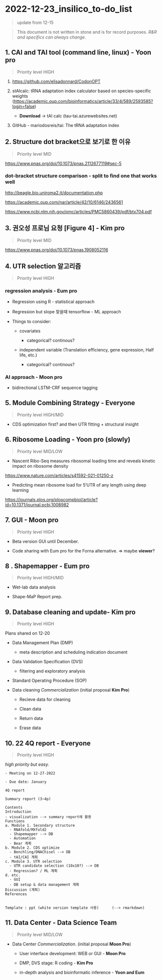# 2022-12-23_insilico_to-do_list
> update from 12-15

> This document is not written in stone and is for record purposes. *R&R and specifics can always change.* 

## 1. CAI and TAI tool (command line, linux) - **Yoon pro**

> Priority level HIGH

1. https://github.com/elisadonnard/CodonOPT

2. stAIcalc: tRNA adaptation index calculator based on species-specific weights (https://academic.oup.com/bioinformatics/article/33/4/589/2593585?login=false)

    - **Download** -> tAI calc (tau-tai.azurewebsites.net)

3. GitHub - mariodosreis/tai: The tRNA adaptation index

## 2. Structure dot bracket으로 보기로 한 이유 

> Priority level MID

https://www.pnas.org/doi/10.1073/pnas.2112677119#sec-5

### dot-bracket structure comparison - **split to find one that works well**

http://beagle.bio.uniroma2.it/documentation.php

https://academic.oup.com/nar/article/42/10/6146/2436561

https://www.ncbi.nlm.nih.gov/pmc/articles/PMC5860439/pdf/btx704.pdf

## 3. 권오성 프로님 요청 [Figure 4] - **Kim pro**

> Priority level MID

https://www.pnas.org/doi/10.1073/pnas.1908052116

## 4. UTR selection 알고리즘 

> Priority level HIGH

### regression analysis - **Eum pro**

- Regression using R - statistical approach

- Regression but slope 찾을때 tensorflow - ML approach

- Things to consider:

    - covariates

        - categorical? continous?

    - independent variable (Translation efficiency, gene expression, Half life, etc.)

        - categorical? continous?

### AI approach - **Moon pro**

- bidirectional LSTM-CRF sequence tagging 

## 5. Module Combining Strategy - **Everyone**

> Priority level HIGH/MID

- CDS optimization first? and then UTR fitting + structural insight

## 6. Ribosome Loading - **Yoon pro (slowly)**

> Priority level MID/LOW

- Nascent Ribo-Seq measures ribosomal loading time and reveals kinetic impact on ribosome density

https://www.nature.com/articles/s41592-021-01250-z

- Predicting mean ribosome load for 5’UTR of any length using deep learning

https://journals.plos.org/ploscompbiol/article?id=10.1371/journal.pcbi.1008982

## 7. GUI - **Moon pro**

> Priority level HIGH

- Beta version GUI until December.

- Code sharing with Eum pro for the Forna alternative. => maybe **viewer**?

## 8 . Shapemapper - **Eum pro**

> Priority level HIGH/MID

- Wet-lab data analysis

- Shape-MaP Report prep.

## 9. Database cleaning and update- **Kim pro**

> Priority level HIGH

Plans shared on 12-20

- Data Management Plan (DMP)
    - meta description and scheduling indication document

- Data Validation Specification (DVS)
    - filtering and exploratory analysis

- Standard Operating Procedure (SOP)

- Data cleaning *Commercialization* (initial proposal **Kim Pro**)

    - Recieve data for cleaning
    
    - Clean data
    
    - Return data
    
    - Erase data 

## 10. 22 4Q report - **Everyone**

> Priority level HIGH

*high priority but easy.*

    - Meeting on 12-27-2022

    - Due date: January

```
4Q report

Summary report (3~4p)

Contents
Introduction
- visualization --> summary report에 활용
Functions
a. Module 1. Secondary structure
  - RNAfold/MXfold2
  - Shapemapper --> DB
  - Automation
  - Bear 계획
b. Module 2. CDS optimize
  - Benchling/DNAChisel --> DB
  - tAI/CAI 계획
c. Module 3. UTR selection
  - UTR candidate selection (10x10?) --> DB
  - Regression? / ML 계획
d. etc.
  - GUI
  - DB setup & data management 계획
Discussion (계획)
References


Template : ppt (white version template 사용)      (--> rmarkdown)
```

## 11. Data Center - **Data Science Team** 

> Priority level MID/LOW

- Data Center *Commercialization*. (initial proposal **Moon Pro**)

    - User interface development: WEB or GUI - **Moon Pro**

    - DMP, DVS stage: R coding - **Kim Pro**

    - in-depth analysis and bioinformatic inference - **Yoon and Eum**